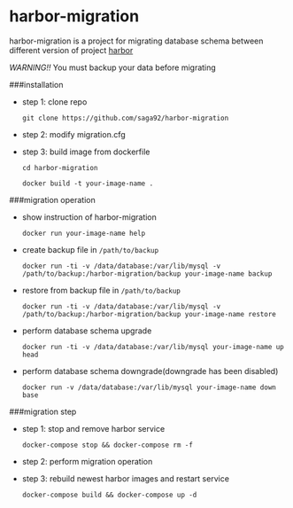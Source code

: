 # harbor-migration
harbor-migration is a project for migrating database schema between different version of project [harbor](https://github.com/vmware/harbor)

*WARNING!!* You must backup your data before migrating

###installation
- step 1: clone repo

    ```git clone https://github.com/saga92/harbor-migration```
- step 2: modify migration.cfg
- step 3: build image from dockerfile
    ```
    cd harbor-migration
    
    docker build -t your-image-name .
    ```

###migration operation
- show instruction of harbor-migration

    ```docker run your-image-name help```

- create backup file in `/path/to/backup`

    ```
    docker run -ti -v /data/database:/var/lib/mysql -v /path/to/backup:/harbor-migration/backup your-image-name backup
    ```

- restore from backup file in `/path/to/backup`

    ```
    docker run -ti -v /data/database:/var/lib/mysql -v /path/to/backup:/harbor-migration/backup your-image-name restore
    ```

- perform database schema upgrade

    ```docker run -ti -v /data/database:/var/lib/mysql your-image-name up head```

- perform database schema downgrade(downgrade has been disabled)

    ```docker run -v /data/database:/var/lib/mysql your-image-name down base```

###migration step
- step 1: stop and remove harbor service

    ``` 
    docker-compose stop && docker-compose rm -f
    ```
- step 2: perform migration operation
- step 3: rebuild newest harbor images and restart service

    ```
    docker-compose build && docker-compose up -d
    ```
